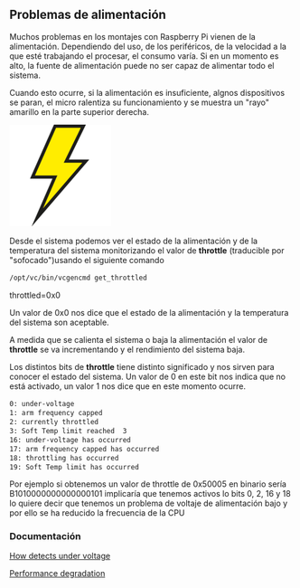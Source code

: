 ## Problemas de alimentación

Muchos problemas en los montajes con Raspberry Pi vienen de la alimentación. Dependiendo del uso, de los periféricos, de la velocidad a la que esté trabajando el procesar, el consumo varía. Si en un momento es alto, la fuente de alimentación puede no ser capaz de alimentar todo el sistema. 

Cuando esto ocurre, si la alimentación es insuficiente, algnos dispositivos se paran, el micro ralentiza su funcionamiento y se muestra un "rayo" amarillo en la parte superior derecha. 

![Indicador de baja alimentación](./images/NESPi_part5_web7.png)

Desde el sistema podemos ver el estado de la alimentación y de la temperatura del sistema monitorizando el valor de **throttle** (traducible por "sofocado")usando el siguiente comando

```sh
/opt/vc/bin/vcgencmd get_throttled
```

throttled=0x0

Un valor de 0x0 nos dice que el estado de la alimentación  y la temperatura del sistema son aceptable.

A medida que se calienta el sistema o baja la alimentación el valor de **throttle** se va incrementando y el rendimiento del sistema baja.

Los distintos bits de **throttle** tiene distinto significado y nos sirven para conocer el estado del sistema. Un valor de 0 en este bit nos indica que no está activado, un valor 1 nos dice que en este momento ocurre.

```
0: under-voltage
1: arm frequency capped
2: currently throttled
3: Soft Temp limit reached  3
16: under-voltage has occurred
17: arm frequency capped has occurred
18: throttling has occurred
19: Soft Temp limit has occurred
```

Por ejemplo si obtenemos un valor de throttle de 0x50005 en binario sería B1010000000000000101 implicaría que tenemos activos lo bits 0, 2, 16 y 18 lo quiere decir que tenemos un problema de voltaje de alimentación bajo y por ello se ha reducido la frecuencia de la CPU


### Documentación

[How detects under voltage](https://raspberrypi.stackexchange.com/questions/60593/how-raspbian-detects-under-voltage)

[Performance degradation](https://www.raspberrypi.org/forums/viewtopic.php?f=63&t=147781&start=50#p972790)
